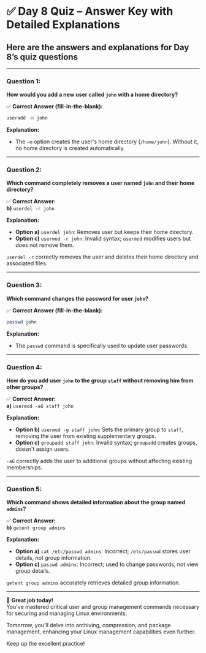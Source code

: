 # ✅ **Day 8 Quiz – Answer Key with Detailed Explanations**

## Here are the answers and explanations for Day 8’s quiz questions

---

### **Question 1:**  

**How would you add a new user called `john` with a home directory?**

✅ **Correct Answer (fill-in-the-blank):**

```bash
useradd -m john
```

**Explanation:**  

- The `-m` option creates the user's home directory (`/home/john`). Without it, no home directory is created automatically.

---

### **Question 2:**  

**Which command completely removes a user named `john` and their home directory?**

✅ **Correct Answer:**  
**b)** `userdel -r john`

**Explanation:**  

- **Option a)** `userdel john`: Removes user but keeps their home directory.
- **Option c)** `usermod -r john`: Invalid syntax; `usermod` modifies users but does not remove them.

`userdel -r` correctly removes the user and deletes their home directory and associated files.

---

### **Question 3:**  

**Which command changes the password for user `john`?**

✅ **Correct Answer (fill-in-the-blank):**

```bash
passwd john
```

**Explanation:**  

- The `passwd` command is specifically used to update user passwords.

---

### **Question 4:**  

**How do you add user `john` to the group `staff` without removing him from other groups?**

✅ **Correct Answer:**  
**a)** `usermod -aG staff john`

**Explanation:**  

- **Option b)** `usermod -g staff john`: Sets the primary group to `staff`, removing the user from existing supplementary groups.
- **Option c)** `groupadd staff john`: Invalid syntax; `groupadd` creates groups, doesn't assign users.

`-aG` correctly adds the user to additional groups without affecting existing memberships.

---

### **Question 5:**  

**Which command shows detailed information about the group named `admins`?**

✅ **Correct Answer:**  
**b)** `getent group admins`

**Explanation:**  

- **Option a)** `cat /etc/passwd admins`: Incorrect; `/etc/passwd` stores user details, not group information.
- **Option c)** `passwd admins`: Incorrect; used to change passwords, not view group details.

`getent group admins` accurately retrieves detailed group information.

---

🎯 **Great job today!**  
You've mastered critical user and group management commands necessary for securing and managing Linux environments.

Tomorrow, you'll delve into archiving, compression, and package management, enhancing your Linux management capabilities even further.

Keep up the excellent practice!
